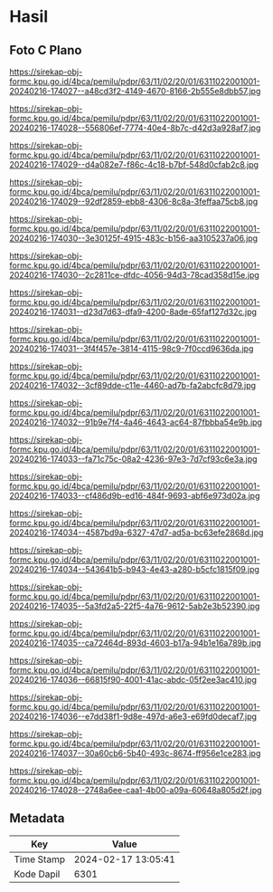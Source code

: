 # Hasil

## Foto C Plano

https://sirekap-obj-formc.kpu.go.id/4bca/pemilu/pdpr/63/11/02/20/01/6311022001001-20240216-174027--a48cd3f2-4149-4670-8166-2b555e8dbb57.jpg

https://sirekap-obj-formc.kpu.go.id/4bca/pemilu/pdpr/63/11/02/20/01/6311022001001-20240216-174028--556806ef-7774-40e4-8b7c-d42d3a928af7.jpg

https://sirekap-obj-formc.kpu.go.id/4bca/pemilu/pdpr/63/11/02/20/01/6311022001001-20240216-174029--d4a082e7-f86c-4c18-b7bf-548d0cfab2c8.jpg

https://sirekap-obj-formc.kpu.go.id/4bca/pemilu/pdpr/63/11/02/20/01/6311022001001-20240216-174029--92df2859-ebb8-4306-8c8a-3feffaa75cb8.jpg

https://sirekap-obj-formc.kpu.go.id/4bca/pemilu/pdpr/63/11/02/20/01/6311022001001-20240216-174030--3e30125f-4915-483c-b156-aa3105237a06.jpg

https://sirekap-obj-formc.kpu.go.id/4bca/pemilu/pdpr/63/11/02/20/01/6311022001001-20240216-174030--2c2811ce-dfdc-4056-94d3-78cad358d15e.jpg

https://sirekap-obj-formc.kpu.go.id/4bca/pemilu/pdpr/63/11/02/20/01/6311022001001-20240216-174031--d23d7d63-dfa9-4200-8ade-65faf127d32c.jpg

https://sirekap-obj-formc.kpu.go.id/4bca/pemilu/pdpr/63/11/02/20/01/6311022001001-20240216-174031--3f4f457e-3814-4115-98c9-7f0ccd9636da.jpg

https://sirekap-obj-formc.kpu.go.id/4bca/pemilu/pdpr/63/11/02/20/01/6311022001001-20240216-174032--3cf89dde-c11e-4460-ad7b-fa2abcfc8d79.jpg

https://sirekap-obj-formc.kpu.go.id/4bca/pemilu/pdpr/63/11/02/20/01/6311022001001-20240216-174032--91b9e7f4-4a46-4643-ac64-87fbbba54e9b.jpg

https://sirekap-obj-formc.kpu.go.id/4bca/pemilu/pdpr/63/11/02/20/01/6311022001001-20240216-174033--fa71c75c-08a2-4236-97e3-7d7cf93c6e3a.jpg

https://sirekap-obj-formc.kpu.go.id/4bca/pemilu/pdpr/63/11/02/20/01/6311022001001-20240216-174033--cf486d9b-ed16-484f-9693-abf6e973d02a.jpg

https://sirekap-obj-formc.kpu.go.id/4bca/pemilu/pdpr/63/11/02/20/01/6311022001001-20240216-174034--4587bd9a-6327-47d7-ad5a-bc63efe2868d.jpg

https://sirekap-obj-formc.kpu.go.id/4bca/pemilu/pdpr/63/11/02/20/01/6311022001001-20240216-174034--543641b5-b943-4e43-a280-b5cfc1815f09.jpg

https://sirekap-obj-formc.kpu.go.id/4bca/pemilu/pdpr/63/11/02/20/01/6311022001001-20240216-174035--5a3fd2a5-22f5-4a76-9612-5ab2e3b52390.jpg

https://sirekap-obj-formc.kpu.go.id/4bca/pemilu/pdpr/63/11/02/20/01/6311022001001-20240216-174035--ca72464d-893d-4603-b17a-94b1e16a789b.jpg

https://sirekap-obj-formc.kpu.go.id/4bca/pemilu/pdpr/63/11/02/20/01/6311022001001-20240216-174036--66815f90-4001-41ac-abdc-05f2ee3ac410.jpg

https://sirekap-obj-formc.kpu.go.id/4bca/pemilu/pdpr/63/11/02/20/01/6311022001001-20240216-174036--e7dd38f1-9d8e-497d-a6e3-e69fd0decaf7.jpg

https://sirekap-obj-formc.kpu.go.id/4bca/pemilu/pdpr/63/11/02/20/01/6311022001001-20240216-174037--30a60cb6-5b40-493c-8674-ff956e1ce283.jpg

https://sirekap-obj-formc.kpu.go.id/4bca/pemilu/pdpr/63/11/02/20/01/6311022001001-20240216-174028--2748a6ee-caa1-4b00-a09a-60648a805d2f.jpg


## Metadata

| Key        | Value               |
| ---------- | ------------------- |
| Time Stamp | 2024-02-17 13:05:41 |
| Kode Dapil | 6301                |



